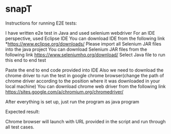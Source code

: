 # snapT
Instructions for running E2E tests:


I have written e2e test in Java and used selenium webdriver 
For an IDE perspective, used Eclipse IDE
You can download IDE from the following link
*https://www.eclipse.org/downloads/
Please import all Selenium JAR files into the java project 
You can download Selenium JAR files from the following link
https://www.seleniumhq.org/download/
Select Java file to run this end to end test

Paste the end to end code provided into IDE
Also we need to download the chrome driver to run the test in google chrome browser(change the path of chrome driver according to the position where it was downloaded in your local machine)
You can download chrome web driver from the following link
https://sites.google.com/a/chromium.org/chromedriver/

After everything is set up, just run the program as java program

Expected result:

Chrome browser will launch with URL provided in the script and run through all test cases.
